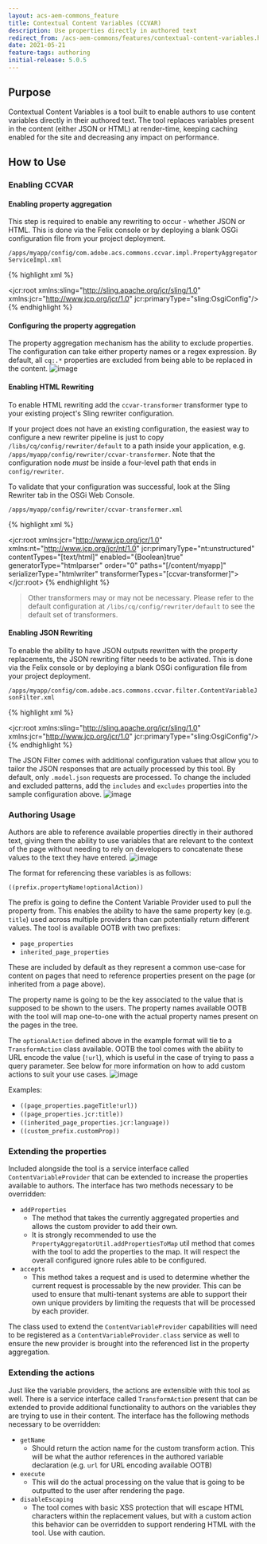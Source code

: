 ```yaml
---
layout: acs-aem-commons_feature
title: Contextual Content Variables (CCVAR)
description: Use properties directly in authored text
redirect_from: /acs-aem-commons/features/contextual-content-variables.html
date: 2021-05-21
feature-tags: authoring
initial-release: 5.0.5
---
```


## Purpose

Contextual Content Variables is a tool built to enable authors to use content variables directly in their authored text.
The tool replaces variables present in the content (either JSON or HTML) at render-time, keeping caching enabled for the
site and decreasing any impact on performance.

## How to Use

### Enabling CCVAR

#### Enabling property aggregation
This step is required to enable any rewriting to occur - whether JSON or HTML.
This is done via the Felix console or by deploying a blank OSGi configuration file from your project deployment.

`/apps/myapp/config/com.adobe.acs.commons.ccvar.impl.PropertyAggregatorServiceImpl.xml`

{% highlight xml %}
<?xml version="1.0" encoding="UTF-8"?>
<jcr:root xmlns:sling="http://sling.apache.org/jcr/sling/1.0" xmlns:jcr="http://www.jcp.org/jcr/1.0"
  jcr:primaryType="sling:OsgiConfig"/>
{% endhighlight %}

#### Configuring the property aggregation
The property aggregation mechanism has the ability to exclude properties. The configuration can take either property names
or a regex expression. By default, all `cq:.*` properties are excluded from being able to be replaced in the content. 
![image](images/property-config.png)

#### Enabling HTML Rewriting
To enable HTML rewriting add the `ccvar-transformer` transformer type to your existing project's Sling rewriter configuration.

If your project does not have an existing configuration, the easiest way to configure a new rewriter pipeline is just to 
copy `/libs/cq/config/rewriter/default` to a path inside your application, e.g. `/apps/myapp/config/rewriter/ccvar-transformer`. 
Note that the configuration node *must* be inside a four-level path that ends in `config/rewriter`.

To validate that your configuration was successful, look at the Sling Rewriter tab in the OSGi Web Console.

	/apps/myapp/config/rewriter/ccvar-transformer.xml

{% highlight xml %}
<?xml version="1.0" encoding="UTF-8"?>
<?xml version="1.0" encoding="UTF-8"?>
<jcr:root xmlns:jcr="http://www.jcp.org/jcr/1.0" xmlns:nt="http://www.jcp.org/jcr/nt/1.0"
          jcr:primaryType="nt:unstructured"
          contentTypes="[text/html]"
          enabled="{Boolean}true"
          generatorType="htmlparser"
          order="0"
          paths="[/content/myapp]"
          serializerType="htmlwriter"
          transformerTypes="[ccvar-transformer]">
    <generator-htmlparser
        jcr:primaryType="nt:unstructured"
        includeTags="[A,/A,DIV,/DIV,SPAN,/SPAN,P,/P,SECTION,/SECTION,H1,/H1,H2,/H2,H3,/H3,H4,/H4,H5,/H5,LI,/LI,BUTTON,/BUTTON]"/>
</jcr:root>
{% endhighlight %}        

> Other transformers may or may not be necessary. Please refer to the default configuration at `/libs/cq/config/rewriter/default` 
> to see the default set of transformers.

#### Enabling JSON Rewriting
To enable the ability to have JSON outputs rewritten with the property replacements, the JSON rewriting filter needs to be activated.
This is done via the Felix console or by deploying a blank OSGi configuration file from your project deployment.

`/apps/myapp/config/com.adobe.acs.commons.ccvar.filter.ContentVariableJsonFilter.xml`

{% highlight xml %}
<?xml version="1.0" encoding="UTF-8"?>
<jcr:root xmlns:sling="http://sling.apache.org/jcr/sling/1.0" xmlns:jcr="http://www.jcp.org/jcr/1.0"
  jcr:primaryType="sling:OsgiConfig"/>
{% endhighlight %}

The JSON Filter comes with additional configuration values that allow you to tailor the JSON responses that are actually
processed by this tool. By default, only `.model.json` requests are processed. To change the included and excluded patterns,
add the `includes` and `excludes` properties into the sample configuration above.
![image](images/json-config.png)

### Authoring Usage
Authors are able to reference available properties directly in their authored text, giving them the ability to use variables
that are relevant to the context of the page without needing to rely on developers to concatenate these values to the text
they have entered.
![image](images/basic-dialog.png)


The format for referencing these variables is as follows: 

`((prefix.propertyName!optionalAction))`

The prefix is going to define the Content Variable Provider used to pull the property from. This enables the ability to 
have the same property key (e.g. `title`) used across multiple providers than can potentially return different values.
The tool is available OOTB with two prefixes:
- `page_properties`
- `inherited_page_properties`

These are included by default as they represent a common use-case for content on pages that need to reference properties
present on the page (or inherited from a page above).

The property name is going to be the key associated to the value that is supposed to be shown to the users. The property 
names available OOTB with the tool will map one-to-one with the actual property names present on the pages in the tree.  

The `optionalAction` defined above in the example format will tie to a `TransformAction` class available. OOTB the tool
comes with the ability to URL encode the value (`!url`), which is useful in the case of trying to pass a query parameter. 
See below for more information on how to add custom actions to suit your use cases.
![image](images/query-dialog.png)

Examples:
- `((page_properties.pageTitle!url))`
- `((page_properties.jcr:title))`
- `((inherited_page_properties.jcr:language))`
- `((custom_prefix.customProp))`

### Extending the properties
Included alongside the tool is a service interface called `ContentVariableProvider` that can be extended to increase the
properties available to authors. The interface has two methods necessary to be overridden:
- `addProperties`
  - The method that takes the currently aggregated properties and allows the custom provider to add their own.
  - It is strongly recommended to use the `PropertyAggregatorUtil.addPropertiesToMap` util method that comes with the 
  tool to add the properties to the map. It will respect the overall configured ignore rules able to be configured. 
- `accepts`
  - This method takes a request and is used to determine whether the current request is processable by the new provider.
  This can be used to ensure that multi-tenant systems are able to support their own unique providers by limiting the 
  requests that will be processed by each provider. 
  
The class used to extend the `ContentVariableProvider` capabilities will need to be registered as a 
`ContentVariableProvider.class` service as well to ensure the new provider is brought into the referenced list in the 
property aggregation. 

### Extending the actions
Just like the variable providers, the actions are extensible with this tool as well. There is a service interface called 
`TransformAction` present that can be extended to provide additional functionality to authors on the variables they are 
trying to use in their content. The interface has the following methods necessary to be overridden:
- `getName`
  - Should return the action name for the custom transform action. This will be what the author references in the authored
  variable declaration (e.g. `url` for URL encoding available OOTB)
- `execute`
  - This will do the actual processing on the value that is going to be outputted to the user after rendering the page. 
- `disableEscaping`
  - The tool comes with basic XSS protection that will escape HTML characters within the replacement values, but with a 
  custom action this behavior can be overridden to support rendering HTML with the tool. Use with caution. 
